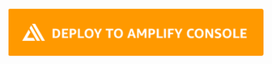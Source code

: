 <a href="https://console.aws.amazon.com/amplify/home#/deploy?repo=https://github.com/sameer-goel/dynamodb-streaming" target="_blank"><img src="./images/deplywithamplifyconsole.png" alt="deplywithamplifyconsole"></a>